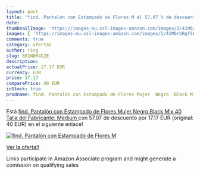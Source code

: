 ```yaml
---
layout: post
title: 'find. Pantalón con Estampado de Flores M al 57.07 % de descuento'
date: 
thumbnailImage: 'https://images-eu.ssl-images-amazon.com/images/I/41M6rbRgfSL._SL200_.jpg'
images: [ 'https://images-eu.ssl-images-amazon.com/images/I/41M6rbRgfSL._SL200_.jpg' ]
comments: true
category: ofertas
author: ring
slug: B01N0R4C2E
description:
actualPrice: 17.17 EUR
currency: EUR
price: 17.17
comparePrice: 40 EUR
inStock: true
prodname: find. Pantalón con Estampado de Flores Mujer  Negro  Black Mix   40  Talla del Fabricante: Medium 
---
```


Está [find. Pantalón con Estampado de Flores Mujer  Negro  Black Mix   40  Talla del Fabricante: Medium ](https://www.amazon.es/dp/B01N0R4C2E/?tag=tolees-21) con 57.07 de descuento por 17.17 EUR (original: 40 EUR) en el siguiente enlace!

[![find. Pantalón con Estampado de Flores M](https://images-eu.ssl-images-amazon.com/images/I/41M6rbRgfSL._SL200_.jpg)](https://www.amazon.es/dp/B01N0R4C2E/?tag=tolees-21)

[Ver la oferta!!](https://www.amazon.es/dp/B01N0R4C2E/?tag=tolees-21)

Links participate in Amazon Associate program and might generate a comission on qualifying sales


